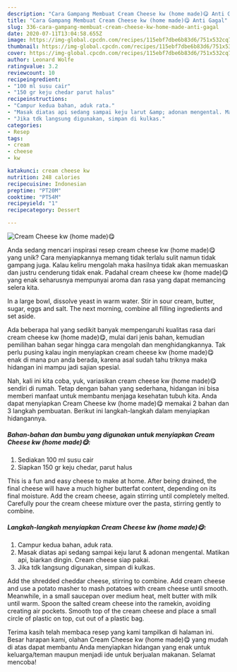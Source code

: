 ```yaml
---
description: "Cara Gampang Membuat Cream Cheese kw (home made)😋 Anti Gagal"
title: "Cara Gampang Membuat Cream Cheese kw (home made)😋 Anti Gagal"
slug: 336-cara-gampang-membuat-cream-cheese-kw-home-made-anti-gagal
date: 2020-07-11T13:04:58.655Z
image: https://img-global.cpcdn.com/recipes/115ebf7dbe6b83d6/751x532cq70/cream-cheese-kw-home-made😋-foto-resep-utama.jpg
thumbnail: https://img-global.cpcdn.com/recipes/115ebf7dbe6b83d6/751x532cq70/cream-cheese-kw-home-made😋-foto-resep-utama.jpg
cover: https://img-global.cpcdn.com/recipes/115ebf7dbe6b83d6/751x532cq70/cream-cheese-kw-home-made😋-foto-resep-utama.jpg
author: Leonard Wolfe
ratingvalue: 3.2
reviewcount: 10
recipeingredient:
- "100 ml susu cair"
- "150 gr keju chedar parut halus"
recipeinstructions:
- "Campur kedua bahan, aduk rata."
- "Masak diatas api sedang sampai keju larut &amp; adonan mengental. Matikan api, biarkan dingin. Cream cheese siap pakai."
- "Jika tdk langsung digunakan, simpan di kulkas."
categories:
- Resep
tags:
- cream
- cheese
- kw

katakunci: cream cheese kw 
nutrition: 248 calories
recipecuisine: Indonesian
preptime: "PT20M"
cooktime: "PT54M"
recipeyield: "1"
recipecategory: Dessert

---
```



![Cream Cheese kw (home made)😋](https://img-global.cpcdn.com/recipes/115ebf7dbe6b83d6/751x532cq70/cream-cheese-kw-home-made😋-foto-resep-utama.jpg)

Anda sedang mencari inspirasi resep cream cheese kw (home made)😋 yang unik? Cara menyiapkannya memang tidak terlalu sulit namun tidak gampang juga. Kalau keliru mengolah maka hasilnya tidak akan memuaskan dan justru cenderung tidak enak. Padahal cream cheese kw (home made)😋 yang enak seharusnya mempunyai aroma dan rasa yang dapat memancing selera kita.

In a large bowl, dissolve yeast in warm water. Stir in sour cream, butter, sugar, eggs and salt. The next morning, combine all filling ingredients and set aside.

Ada beberapa hal yang sedikit banyak mempengaruhi kualitas rasa dari cream cheese kw (home made)😋, mulai dari jenis bahan, kemudian pemilihan bahan segar hingga cara mengolah dan menghidangkannya. Tak perlu pusing kalau ingin menyiapkan cream cheese kw (home made)😋 enak di mana pun anda berada, karena asal sudah tahu triknya maka hidangan ini mampu jadi sajian spesial.


Nah, kali ini kita coba, yuk, variasikan cream cheese kw (home made)😋 sendiri di rumah. Tetap dengan bahan yang sederhana, hidangan ini bisa memberi manfaat untuk membantu menjaga kesehatan tubuh kita. Anda dapat menyiapkan Cream Cheese kw (home made)😋 memakai 2 bahan dan 3 langkah pembuatan. Berikut ini langkah-langkah dalam menyiapkan hidangannya.

<!--inarticleads1-->

##### Bahan-bahan dan bumbu yang digunakan untuk menyiapkan Cream Cheese kw (home made)😋:

1. Sediakan 100 ml susu cair
1. Siapkan 150 gr keju chedar, parut halus


This is a fun and easy cheese to make at home. After being drained, the final cheese will have a much higher butterfat content, depending on its final moisture. Add the cream cheese, again stirring until completely melted. Carefully pour the cream cheese mixture over the pasta, stirring gently to combine. 

<!--inarticleads2-->

##### Langkah-langkah menyiapkan Cream Cheese kw (home made)😋:

1. Campur kedua bahan, aduk rata.
1. Masak diatas api sedang sampai keju larut &amp; adonan mengental. Matikan api, biarkan dingin. Cream cheese siap pakai.
1. Jika tdk langsung digunakan, simpan di kulkas.


Add the shredded cheddar cheese, stirring to combine. Add cream cheese and use a potato masher to mash potatoes with cream cheese until smooth. Meanwhile, in a small saucepan over medium heat, melt butter with milk until warm. Spoon the salted cream cheese into the ramekin, avoiding creating air pockets. Smooth top of the cream cheese and place a small circle of plastic on top, cut out of a plastic bag. 

Terima kasih telah membaca resep yang kami tampilkan di halaman ini. Besar harapan kami, olahan Cream Cheese kw (home made)😋 yang mudah di atas dapat membantu Anda menyiapkan hidangan yang enak untuk keluarga/teman maupun menjadi ide untuk berjualan makanan. Selamat mencoba!
